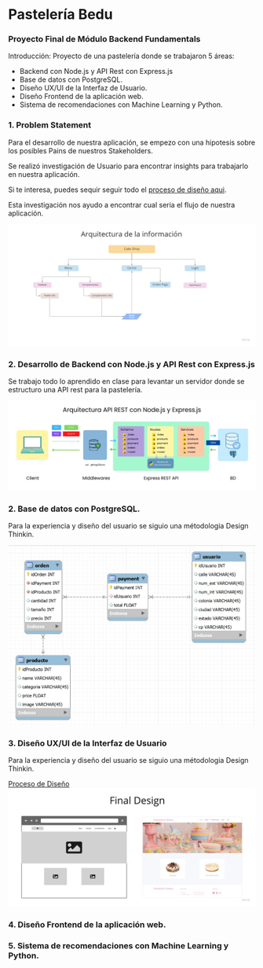 # Pastelería Bedu
### Proyecto Final de Módulo Backend Fundamentals

Introducción:
Proyecto de una pastelería donde se trabajaron 5 áreas: 
* Backend con Node.js y API Rest con Express.js
* Base de datos con PostgreSQL.
* Diseño UX/UI de la Interfaz de Usuario.
* Diseño Frontend de la aplicación web.
* Sistema de recomendaciones con Machine Learning y Python.

<section>
  <h3>1. Problem Statement</h3>
  <p>Para el desarrollo de nuestra aplicación, se empezo con una hipotesis sobre los posibles Pains de nuestros Stakeholders.<p/>
  <p>Se realizó investigación de Usuario para encontrar insights para trabajarlo en nuestra aplicación.<p/>
  <p>Si te interesa, puedes sequir seguir todo el <a href='./design/' >proceso de diseño aqui</a>.</p>
  <p>Esta investigación nos ayudo a encontrar cual seria el flujo de nuestra aplicación.</p> 
  <img src='./design/Arquitectura.jpg'> 
</section>

<section id="backend">
  <h3>2. Desarrollo de Backend con Node.js y API Rest con Express.js</h3>
  <p>Se trabajo todo lo aprendido en clase para levantar un servidor donde se estructuro una API rest para la pastelería.</p>
  <img src='./design/REST_API.jpg'> 
</section>
  
<section id="one">
  <h3>2. Base de datos con PostgreSQL.</h3>  
  <p>Para la experiencia y diseño del usuario se siguio una métodologia Design Thinkin.</p>
  <img src='./bd/Diagram4.jpg'> 
</section>

<section id="design">
  <h3>3. Diseño UX/UI de la Interfaz de Usuario</h3>
  <p>Para la experiencia y diseño del usuario se siguio una métodologia Design Thinkin.</p>
  <a href='./design/' >Proceso de Diseño</a>
  <img src='./design/FinalDesign.jpg'> 
 </section>
 
<section id="frontend">
  <h3>4. Diseño Frontend de la aplicación web.</h3>  
</section>

<section id="ml">
  <h3>5. Sistema de recomendaciones con Machine Learning y Python.</h3>  
</section>
